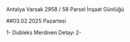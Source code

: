Antalya Varsak 2958 / 58 Parsel İnşaat Günlüğü



##03.02.2025 Pazartesi

  1- Dubleks Merdiven Detayı
  2- 
